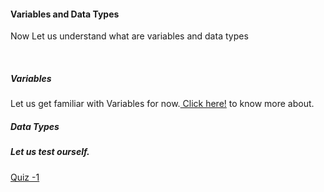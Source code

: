 #### Variables and Data Types

<p> Now Let us understand what are variables and data types </p><br>

##### Variables

Let us get familiar with Variables for now.<a href="https://github.com/Yaswant-Kumar-Singhi/Introduction_to_python/blob/main/Variable%20and%20Data%20Type/Variable.md"> Click here!</a> to know more about.

##### Data Types


##### Let us test ourself.
<a href="https://github.com/Yaswant-Kumar-Singhi/Introduction_to_python/blob/main/Variable%20and%20Data%20Type/Quiz-1.md"> Quiz -1 </a>

<a href="https://github.com/Yaswant-Kumar-Singhi/Introduction_to_python/blob/main/Variable%20and%20Data%20Type/Quiz-2.md"> </a>

<a href="https://github.com/Yaswant-Kumar-Singhi/Introduction_to_python/blob/main/Variable%20and%20Data%20Type/Quiz-3.md"> </a>
